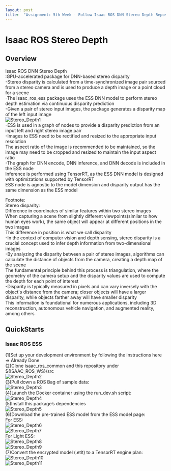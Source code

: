 ```yaml
---
layout: post
title:  "Assignment: 5th Week - Follow Isaac ROS DNN Stereo Depth Repository"
---
```

# Isaac ROS Stereo Depth
## Overview
Isaac ROS DNN Stereo Depth <br/>
:GPU-accelerated package for DNN-based stereo disparity <br/>
-Stereo disparity is calculated from a time-synchronized image pair sourced from a stereo camera and is used to produce a depth image or a point cloud for a scene <br/>
-The isaac_ros_ess package uses the ESS DNN model to perform stereo depth estimation via continuous disparity prediction <br/>
-Given a pair of stereo input images, the package generates a disparity map of the left input image <br/>
![Stereo_Depth1](https://github.com/growingpenguin/growingpenguin.github.io/assets/110277903/6b1e84e4-cfb4-4641-a926-082a0e78716b) <br/>
-ESS is used in a graph of nodes to provide a disparity prediction from an input left and right stereo image pair <br/>
-Images to ESS need to be rectified and resized to the appropriate input resolution <br/>
The aspect ratio of the image is recommended to be maintained, so the image may need to be cropped and resized to maintain the input aspect ratio <br/>
-The graph for DNN encode, DNN inference, and DNN decode is included in the ESS node <br/>
Inference is performed using TensorRT, as the ESS DNN model is designed with optimizations supported by TensorRT <br/>
ESS node is agnostic to the model dimension and disparity output has the same dimension as the ESS model <br/>

Footnote: <br/>
Stereo disparity: <br/>
Difference in coordinates of similar features within two stereo images <br/>
When capturing a scene from slightly different viewpoints(similar to how human eyes work), the same object will appear at different positions in the two images <br/>
This difference in position is what we call disparity <br/>
-In the context of computer vision and depth sensing, stereo disparity is a crucial concept used to infer depth information from two-dimensional images <br/>
-By analyzing the disparity between a pair of stereo images, algorithms can calculate the distance of objects from the camera, creating a depth map of the scene <br/>
The fundamental principle behind this process is triangulation, where the geometry of the camera setup and the disparity values are used to compute the depth for each point of interest <br/>
-Disparity is typically measured in pixels and can vary inversely with the object's distance from the camera; closer objects will have a larger disparity, while objects farther away will have smaller disparity <br/>
This information is foundational for numerous applications, including 3D reconstruction, autonomous vehicle navigation, and augmented reality, among others <br/>

## QuickStarts
### Isaac ROS ESS <br/>
(1)Set up your development environment by following the instructions here <br/>
=> Already Done <br/>
(2)Clone isaac_ros_common and this repository under ${ISAAC_ROS_WS}/src <br/>
![Stereo_Depth2](https://github.com/growingpenguin/growingpenguin.github.io/assets/110277903/eb41f373-97e8-4d17-b9f7-22fdced46502) <br/>
(3)Pull down a ROS Bag of sample data: <br/>
![Stereo_Depth3](https://github.com/growingpenguin/growingpenguin.github.io/assets/110277903/074b7b9f-ff15-4ee8-997a-b95db6f16a7f) <br/>
(4)Launch the Docker container using the run_dev.sh script: <br/>
![Stereo_Depth4](https://github.com/growingpenguin/growingpenguin.github.io/assets/110277903/0b06da13-6edd-4a21-b8bc-138cd62cfad7) <br/>
(5)Install this package’s dependencies <br/>
![Stereo_Depth5](https://github.com/growingpenguin/growingpenguin.github.io/assets/110277903/0cbfb793-bb27-4b72-9bcf-a332f082c0eb) <br/>
(6)Download the pre-trained ESS model from the ESS model page: <br/>
For ESS: <br/>
![Stereo_Depth6](https://github.com/growingpenguin/growingpenguin.github.io/assets/110277903/5c89d6df-ce98-428e-a158-aeab34d89a68) <br/>
![Stereo_Depth7](https://github.com/growingpenguin/growingpenguin.github.io/assets/110277903/54cb593f-bf7b-4064-b81c-94c4aa3a5ca3) <br/>
For Light ESS: <br/>
![Stereo_Depth8](https://github.com/growingpenguin/growingpenguin.github.io/assets/110277903/9eef8eae-0f0a-4bdd-bd95-6fd8b1b393de) <br/>
![Stereo_Depth9](https://github.com/growingpenguin/growingpenguin.github.io/assets/110277903/f5555f1d-56f1-40a5-9e57-f1804382082f) <br/>
(7)Convert the encrypted model (.etlt) to a TensorRT engine plan: <br/>
![Stereo_Depth10](https://github.com/growingpenguin/growingpenguin.github.io/assets/110277903/175f6fd0-06a4-49a0-afb9-34bacccde09e) <br/>
![Stereo_Depth11](https://github.com/growingpenguin/growingpenguin.github.io/assets/110277903/5d541dd5-ab64-434c-8469-0cced035bd02) <br/>







